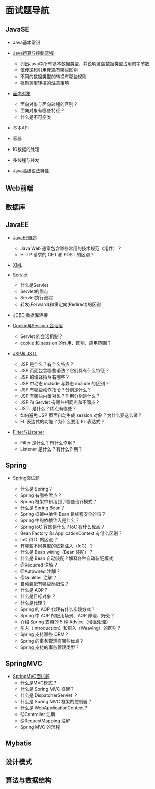# 面试题导航

## JavaSE
- Java基本常识

- [Java运算与控制流程](JavaSE/2Java运算与控制流程/Interview.md)
	- 列出Java中所有基本数据类型，并说明这些数据类型占用的字节数
	- 值传递和引用传递有哪些区别
	- 不同的数据类型的转换有哪些规则
	- 强制类型转换的注意事项
	
- [面向对象](JavaSE/3面向对象/Interview.md)

	- 面向对象与面向过程的区别？
	- 面向对象有哪些特征？
	- 什么是不可变类
	
- 基本API

- 容器

- IO数据的处理

- 多线程与并发

- Java高级语法特性

## Web前端

## 数据库

## JavaEE

- [JavaEE概述](JavaEE/src/main/directory/JavaEE概述/Interview.md)
	- Java Web 通常包含哪些常用的技术规范（组件）？
	- HTTP 请求的 GET 和 POST 的区别？

- [XML](JavaEE/src/main/directory/XML/Interview.md)

- [Servlet](JavaEE/src/main/directory/Servlet/Interview.md)
	- 什么是Servlet
	- Servlet的优点
	- Servlet执行流程
	- 转发(Forward)和重定向(Redirect)的区别
	
- [JDBC 数据库连接](JavaEE/src/main/directory/JDBC与数据库连接池/Interview.md)
	
	
- [Cookie与Session 会话层](JavaEE/src/main/directory/Cookie与Session/Interview.md)
	- Servlet 的会话机制？
	- cookie 和 session 的作用、区别、应用范围？

- [JSP与 JSTL](JavaEE/src/main/directory/JSP/Interview.md)
	- JSP 是什么？有什么特点？
	- JSP 页面包含哪些语法？它们具有什么特征？
	- JSP 的编译指令有哪些？
	- JSP 中动态 include 与静态 include 的区别？
	- JSP 有哪些动作指令？分别是什么？
	- JSP 有哪些内置对象？作用分别是什么？
	- JSP 和 Servlet 有哪些相同点和不同点？
	- JSTL 是什么？优点有哪些？
	- 如何避免 JSP 页面自动生成 session 对象？为什么要这么做？
	- EL 表达式的功能？为什么要用 EL 表达式？
	
- [Filter与Listener](JavaEE/src/main/directory/Filter与Listener/Interview.md)
	- Filter 是什么？有什么作用？
	- Listener 是什么？有什么作用？
	
## Spring

- [Spring面试题](Spring/Interview.md)

	- 什么是 Spring？
	- Spring 有哪些优点？
	- Spring 框架中都用到了哪些设计模式？
	- 什么是 Spring Bean？
	- Spring 框架中单例 Bean 是线程安全的吗？
	- Spring 中的依赖注入是什么？
	- Spring IoC 容器是什么？IoC 有什么优点？
	- Bean Factory 和 ApplicationContext 有什么区别？
	- IoC 和 DI 的区别？
	- 有哪些不同类型的依赖注入（IoC）？
	- 什么是 Bean wiring（Bean 装配）？
	- 什么是 Bean 自动装配？解释各种自动装配模式
	- @Required 注解？
	- @Autowired 注解？
	- @Qualifier 注解？
	- 自动装配有哪些局限性？
	- 什么是 AOP？
	- 什么是目标对象？
	- 什么是代理？
	- Spring 的 AOP 代理有什么实现方式？
	- Spring 中 AOP 的应用场景、AOP 原理、好处？
	- 介绍 Spring 支持的 5 种 Advice（增强处理）
	- 引入（Introduction）和织入（Weaving）的区别？
	- Spring 支持哪些 ORM？
	- Spring 的事务管理有哪些优点？
	- Spring 支持的事务管理类型？

## SpringMVC

- [SpringMVC面试题](SpringMVC/Interview.md)
	- 什么是MVC模式？
	- 什么是 Spring MVC 框架？
	- 什么是 DispatcherServlet ？
	- 什么是 Spring MVC 框架的控制器？
	- 什么是 WebApplicationContext？
	- @Controller 注解
	- @RequestMapping 注解
	- Spring MVC 的流程

## Mybatis

## 设计模式

## 算法与数据结构